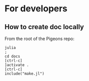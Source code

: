 # For developers

## How to create doc locally

From the root of the Pigeons repo:

```
julia
;
cd docs
[ctrl-c]
]activate .
[ctrl-c]
include("make.jl")
```
